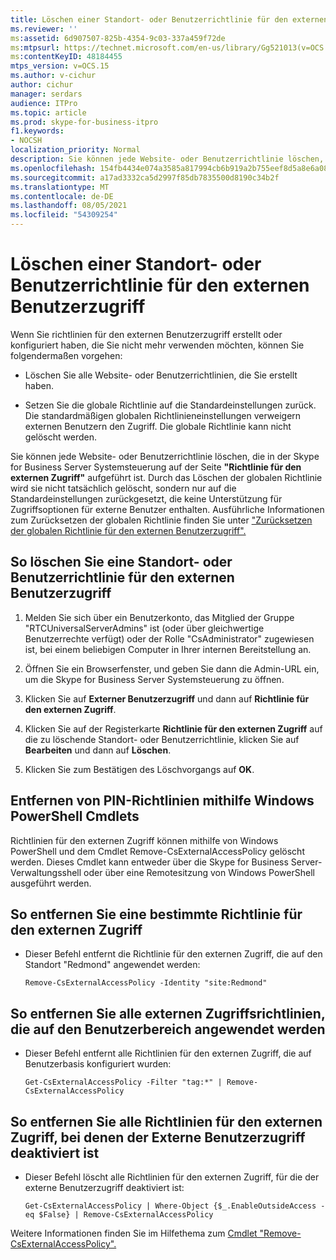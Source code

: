 ```yaml
---
title: Löschen einer Standort- oder Benutzerrichtlinie für den externen Benutzerzugriff
ms.reviewer: ''
ms:assetid: 6d907507-825b-4354-9c03-337a459f72de
ms:mtpsurl: https://technet.microsoft.com/en-us/library/Gg521013(v=OCS.15)
ms:contentKeyID: 48184455
mtps_version: v=OCS.15
ms.author: v-cichur
author: cichur
manager: serdars
audience: ITPro
ms.topic: article
ms.prod: skype-for-business-itpro
f1.keywords:
- NOCSH
localization_priority: Normal
description: Sie können jede Website- oder Benutzerrichtlinie löschen, die in der systemsteuerung Skype for Business Server auf der Seite "Richtlinie für den externen Zugriff" aufgeführt ist.
ms.openlocfilehash: 154fb4434e074a3585a817994cb6b919a2b755eef8d5a8e6a082cacad4e25aae
ms.sourcegitcommit: a17ad3332ca5d2997f85db7835500d8190c34b2f
ms.translationtype: MT
ms.contentlocale: de-DE
ms.lasthandoff: 08/05/2021
ms.locfileid: "54309254"
---
```

# <a name="delete-a-site-or-user-policy-for-external-user-access"></a>Löschen einer Standort- oder Benutzerrichtlinie für den externen Benutzerzugriff

Wenn Sie richtlinien für den externen Benutzerzugriff erstellt oder konfiguriert haben, die Sie nicht mehr verwenden möchten, können Sie folgendermaßen vorgehen:

  - Löschen Sie alle Website- oder Benutzerrichtlinien, die Sie erstellt haben.

  - Setzen Sie die globale Richtlinie auf die Standardeinstellungen zurück. Die standardmäßigen globalen Richtlinieneinstellungen verweigern externen Benutzern den Zugriff. Die globale Richtlinie kann nicht gelöscht werden.


Sie können jede Website- oder Benutzerrichtlinie löschen, die in der Skype for Business Server Systemsteuerung auf der Seite **"Richtlinie für den externen Zugriff"** aufgeführt ist. Durch das Löschen der globalen Richtlinie wird sie nicht tatsächlich gelöscht, sondern nur auf die Standardeinstellungen zurückgesetzt, die keine Unterstützung für Zugriffsoptionen für externe Benutzer enthalten. Ausführliche Informationen zum Zurücksetzen der globalen Richtlinie finden Sie unter ["Zurücksetzen der globalen Richtlinie für den externen Benutzerzugriff".](reset-the-global-policy-for-external-user-access.md)


## <a name="to-delete-a-site-or-user-policy-for-external-user-access"></a>So löschen Sie eine Standort- oder Benutzerrichtlinie für den externen Benutzerzugriff

1.  Melden Sie sich über ein Benutzerkonto, das Mitglied der Gruppe "RTCUniversalServerAdmins" ist (oder über gleichwertige Benutzerrechte verfügt) oder der Rolle "CsAdministrator" zugewiesen ist, bei einem beliebigen Computer in Ihrer internen Bereitstellung an.

2.  Öffnen Sie ein Browserfenster, und geben Sie dann die Admin-URL ein, um die Skype for Business Server Systemsteuerung zu öffnen. 

3.  Klicken Sie auf **Externer Benutzerzugriff** und dann auf **Richtlinie für den externen Zugriff**.

4.  Klicken Sie auf der Registerkarte **Richtlinie für den externen Zugriff** auf die zu löschende Standort- oder Benutzerrichtlinie, klicken Sie auf **Bearbeiten** und dann auf **Löschen**.

5.  Klicken Sie zum Bestätigen des Löschvorgangs auf **OK**.


## <a name="removing-pin-policies-by-using-windows-powershell-cmdlets"></a>Entfernen von PIN-Richtlinien mithilfe Windows PowerShell Cmdlets

Richtlinien für den externen Zugriff können mithilfe von Windows PowerShell und dem Cmdlet Remove-CsExternalAccessPolicy gelöscht werden. Dieses Cmdlet kann entweder über die Skype for Business Server-Verwaltungsshell oder über eine Remotesitzung von Windows PowerShell ausgeführt werden. 


## <a name="to-remove-a-specific-external-access-policy"></a>So entfernen Sie eine bestimmte Richtlinie für den externen Zugriff

  - Dieser Befehl entfernt die Richtlinie für den externen Zugriff, die auf den Standort "Redmond" angewendet werden:
    
        Remove-CsExternalAccessPolicy -Identity "site:Redmond"


## <a name="to-remove-all-the-external-access-policies-applied-to-the-per-user-scope"></a>So entfernen Sie alle externen Zugriffsrichtlinien, die auf den Benutzerbereich angewendet werden

  - Dieser Befehl entfernt alle Richtlinien für den externen Zugriff, die auf Benutzerbasis konfiguriert wurden:
    
        Get-CsExternalAccessPolicy -Filter "tag:*" | Remove-CsExternalAccessPolicy


## <a name="to-remove-all-the-external-access-policies-where-outside-user-access-is-disabled"></a>So entfernen Sie alle Richtlinien für den externen Zugriff, bei denen der Externe Benutzerzugriff deaktiviert ist

  - Dieser Befehl löscht alle Richtlinien für den externen Zugriff, für die der externe Benutzerzugriff deaktiviert ist:
    
        Get-CsExternalAccessPolicy | Where-Object {$_.EnableOutsideAccess -eq $False} | Remove-CsExternalAccessPolicy


Weitere Informationen finden Sie im Hilfethema zum [Cmdlet "Remove-CsExternalAccessPolicy".](/powershell/module/skype/Remove-CsExternalAccessPolicy)